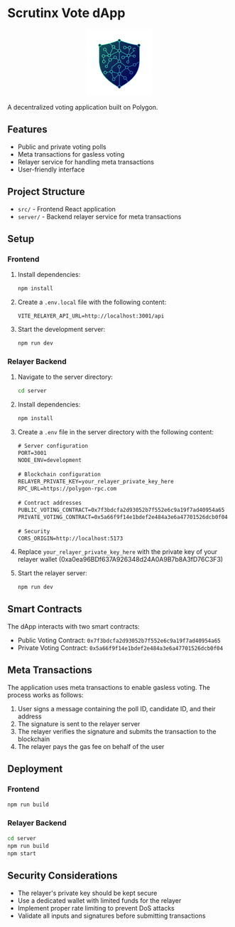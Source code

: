 # Scrutinx Vote dApp

<div align="center">
  <img src="public/ScrutinX.png" alt="ScrutinX Logo" width="150" />
</div>

A decentralized voting application built on Polygon.

## Features

- Public and private voting polls
- Meta transactions for gasless voting
- Relayer service for handling meta transactions
- User-friendly interface

## Project Structure

- `src/` - Frontend React application
- `server/` - Backend relayer service for meta transactions

## Setup

### Frontend

1. Install dependencies:
   ```bash
   npm install
   ```

2. Create a `.env.local` file with the following content:
   ```
   VITE_RELAYER_API_URL=http://localhost:3001/api
   ```

3. Start the development server:
   ```bash
   npm run dev
   ```

### Relayer Backend

1. Navigate to the server directory:
   ```bash
   cd server
   ```

2. Install dependencies:
   ```bash
   npm install
   ```

3. Create a `.env` file in the server directory with the following content:
   ```
   # Server configuration
   PORT=3001
   NODE_ENV=development
   
   # Blockchain configuration
   RELAYER_PRIVATE_KEY=your_relayer_private_key_here
   RPC_URL=https://polygon-rpc.com
   
   # Contract addresses
   PUBLIC_VOTING_CONTRACT=0x7f3bdcfa2d93052b7f552e6c9a19f7ad40954a65
   PRIVATE_VOTING_CONTRACT=0x5a66f9f14e1bdef2e484a3e6a47701526dcb0f04
   
   # Security
   CORS_ORIGIN=http://localhost:5173
   ```

4. Replace `your_relayer_private_key_here` with the private key of your relayer wallet (0xa0ea96BDf637A926348d24A0A9B7b8A3fD76C3F3)

5. Start the relayer server:
   ```bash
   npm run dev
   ```

## Smart Contracts

The dApp interacts with two smart contracts:

- Public Voting Contract: `0x7f3bdcfa2d93052b7f552e6c9a19f7ad40954a65`
- Private Voting Contract: `0x5a66f9f14e1bdef2e484a3e6a47701526dcb0f04`

## Meta Transactions

The application uses meta transactions to enable gasless voting. The process works as follows:

1. User signs a message containing the poll ID, candidate ID, and their address
2. The signature is sent to the relayer server
3. The relayer verifies the signature and submits the transaction to the blockchain
4. The relayer pays the gas fee on behalf of the user

## Deployment

### Frontend

```bash
npm run build
```

### Relayer Backend

```bash
cd server
npm run build
npm start
```

## Security Considerations

- The relayer's private key should be kept secure
- Use a dedicated wallet with limited funds for the relayer
- Implement proper rate limiting to prevent DoS attacks
- Validate all inputs and signatures before submitting transactions
